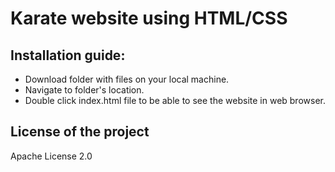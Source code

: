 # Karate website using HTML/CSS
## Installation guide: 
* Download folder with files on your local machine. 
* Navigate to folder's location. 
* Double click index.html file to be able to see the website in web browser.

## License of the project
Apache License 2.0

